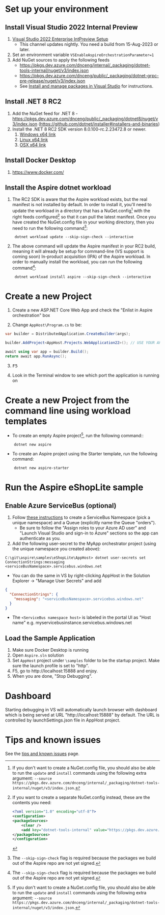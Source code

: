 # Set up your environment

## Install Visual Studio 2022 Internal Preview

1. [Visual Studio 2022 Enterprise IntPreview Setup](https://aka.ms/vs/17/intpreview/vs_enterprise.exe)
    - This channel updates nightly. You need a build from 15-Aug-2023 or later.
2. Set an environment variable `VSEnableAspireOrchestrationParameter=1`
3. Add NuGet sources to apply the following feeds
    - https://pkgs.dev.azure.com/dnceng/internal/_packaging/dotnet-tools-internal/nuget/v3/index.json
    - https://pkgs.dev.azure.com/dnceng/public/_packaging/dotnet-grpc-pre-release/nuget/v3/index.json
    - See [Install and manage packages in Visual Studio](https://learn.microsoft.com/nuget/consume-packages/install-use-packages-visual-studio#package-sources) for instructions.

## Install .NET 8 RC2

1. Add the NuGet feed for .NET 8 - https://pkgs.dev.azure.com/dnceng/public/_packaging/dotnet8/nuget/v3/index.json (https://github.com/dotnet/installer#installers-and-binaries)
2. Install the .NET 8 RC2 SDK version 8.0.100-rc.2.23472.8 or newer.
   1. [Windows x64 link](https://dotnetbuilds.azureedge.net/public/Sdk/8.0.100-rc.2.23472.8/dotnet-sdk-8.0.100-rc.2.23472.8-win-x64.exe)
   2. [Linux x64 link](https://dotnetbuilds.azureedge.net/public/Sdk/8.0.100-rc.2.23472.8/dotnet-sdk-8.0.100-rc.2.23472.8-linux-x64.tar.gz)
   3. [OSX x64 link](https://dotnetbuilds.azureedge.net/public/Sdk/8.0.100-rc.2.23472.8/dotnet-sdk-8.0.100-rc.2.23472.8-osx-x64.tar.gz)

## Install Docker Desktop

1. https://www.docker.com/

## Install the Aspire dotnet workload

1. The RC2 SDK is aware that the Aspire workload exists, but the real manifest is not installed by default. In order to install it, you'll need to update the workload in a directory that has a NuGet.config[^3] with the right feeds configured[^2] so that it can pull the latest manifest. Once you have created the NuGet.config file in your working directory, then you need to run the following command[^1]:

   ```shell
    dotnet workload update --skip-sign-check --interactive
   ```

2. The above command will update the Aspire manifest in your RC2 build, meaning it will already be setup for command-line (VS support is coming soon) In-product acquisition (IPA) of the Aspire workload. In order to manually install the workload, you can run the following command[^1]:

   ```shell
    dotnet workload install aspire --skip-sign-check --interactive
   ```

[^1]: The `--skip-sign-check` flag is required because the packages we build out of the Aspire repo are not yet signed.
[^2]: If you want to create a separate NuGet.config instead, these are the contents you need:
      ```xml
      <?xml version="1.0" encoding="utf-8"?>
      <configuration>
      <packageSources>
          <clear />
          <add key="dotnet-tools-internal" value="https://pkgs.dev.azure.com/dnceng/internal/_packaging/dotnet-tools-internal/nuget/v3/index.json" />
      </packageSources>
      </configuration>
      ```
[^3]: If you don't want to create a NuGet.config file, you should also be able to run the `update` and `install` commands using the following extra argument: `--source https://pkgs.dev.azure.com/dnceng/internal/_packaging/dotnet-tools-internal/nuget/v3/index.json`.

# Create a new Project

1. Create a new ASP.NET Core Web App and check the "Enlist in Aspire orchestration" box

2. Change `AppHost\Program.cs` to be:

```C#
var builder = DistributedApplication.CreateBuilder(args);

builder.AddProject<AppHost.Projects.WebApplication22>(); // USE YOUR APP NAME

await using var app = builder.Build();
return await app.RunAsync();
```
3. <kbd>F5</kbd>

4. Look in the Terminal window to see which port the application is running on

# Create a new Project from the command line using workload templates

- To create an empty Aspire project[^3], run the following command::

```shell
    dotnet new aspire
```

- To create an Aspire project using the Starter template, run the following command:

```shell
    dotnet new aspire-starter
```

[^3]: In order for these commands to work, you must have already installed the Aspire workload by following the steps in #Install-the-Aspire-dotnet-workload section.

# Run the Aspire eShopLite sample

## Enable Azure ServiceBus (optional)

1. Follow [these instructions](https://learn.microsoft.com/azure/service-bus-messaging/service-bus-dotnet-get-started-with-queues?tabs=passwordless#create-a-namespace-in-the-azure-portal) to create a ServiceBus Namespace (pick a unique namespace) and a Queue (explicitly name the Queue "orders").
    - Be sure to follow the "Assign roles to your Azure AD user" and "Launch Visual Studio and sign-in to Azure" sections so the app can authenticate as you.
2. Add the following user-secret to the MyApp orchestrator project (using the unique namespace you created above):

```shell
C:\git\aspire\samples\eShopLite\AppHost> dotnet user-secrets set ConnectionStrings:messaging <serviceBusNamespace>.servicebus.windows.net
```

- You can do the same in VS by right-clicking AppHost in the Solution Explorer -> "Manage User Secrets" and add

```json
{
  "ConnectionStrings": {
    "messaging": "<serviceBusNamespace>.servicebus.windows.net"
  }
}
```

- The `<ServiceBus namespace host>` is labeled in the portal UI as "Host name" e.g. myservicebusinstance.servicebus.windows.net

## Load the Sample Application

1. Make sure Docker Desktop is running
2. Open `Aspire.sln` solution
3. Set `AppHost` project under `\samples` folder to be the startup project. Make sure the launch profile is set to "http".
4. F5, go to http://localhost:15888 and enjoy.
5. When you are done, "Stop Debugging".

# Dashboard

Starting debugging in VS will automatically launch browser with dashboard which is being served at URL "http://localhost:15888" by default. The URL is controlled by launchSettings.json file in AppHost project.

# Tips and known issues

See the [tips and known issues](tips-and-known-issues.md) page.
